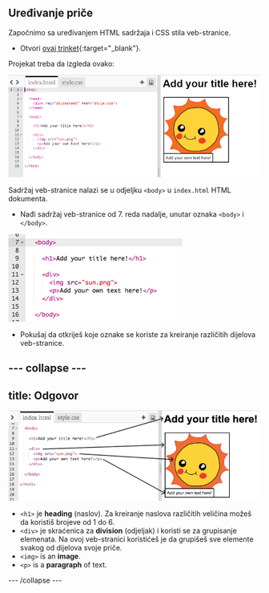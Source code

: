 ## Uređivanje priče

Započnimo sa uređivanjem HTML sadržaja i CSS stila veb-stranice.

+ Otvori [ovaj trinket](http://jumpto.cc/web-story){:target="_blank"}.

Projekat treba da izgleda ovako:

![screenshot](images/story-starter.png)

Sadržaj veb-stranice nalazi se u odjeljku `<body>` u `index.html` HTML dokumenta.

+ Nađi sadržaj veb-stranice od 7. reda nadalje, unutar oznaka `<body>` i `</body>`.

![screenshot](images/story-html.png)

+ Pokušaj da otkriješ koje oznake se koriste za kreiranje različitih dijelova veb-stranice.

## \--- collapse \---

## title: Odgovor

![screenshot](images/story-elements.png)

+ `<h1>` je **heading** (naslov). Za kreiranje naslova različitih veličina možeš da koristiš brojeve od 1 do 6.
+ `<div>` je skraćenica za **division** (odjeljak) i koristi se za grupisanje elemenata. Na ovoj veb-stranici koristićeš je da grupišeš sve elemente svakog od dijelova svoje priče.
+ `<img>` is an **image**.
+ `<p>` is a **paragraph** of text.

\--- /collapse \---